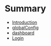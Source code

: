 # Summary

* [Introduction](README.md)
* [globalConfig](globalconfig.md)
* [dashboard](dashboard.md)
* [Login](login.md)

